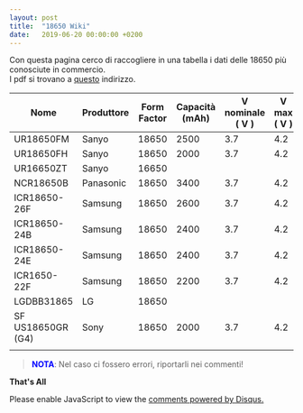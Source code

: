 ```yaml
---
layout: post
title:  "18650 Wiki"
date:   2019-06-20 00:00:00 +0200
---
```


Con questa pagina cerco di raccogliere in una tabella i dati delle 18650 più conosciute in commercio.  
I pdf si trovano a [questo](https://github.com/pietrotti97/pietrotti97.github.io/tree/master/media/18650) indirizzo.

| Nome | Produttore | Form Factor | Capacità (mAh) | V nominale ( V ) | V max ( V )|V min ( V )| I ( A ) | I Picco ( A ) | I carica ( mA ) | PDF |
|-------|--------|---------|---------|---------|---------|---------|---------|---------|---------|---------|
| UR18650FM | Sanyo | 18650 | 2500 | 3.7 | 4.2 | 2.75 | 0.5 | | 1750 | SI |
| UR18650FH | Sanyo | 18650 | 2000  | 3.7 | 4.2 | | | | | |
| UR16650ZT | Sanyo | 16650 |  |  | | | | | |
| NCR18650B | Panasonic | 18650 | 3400 | 3.7 | 4.2 | | | | | |
| ICR18650-26F | Samsung | 18650 | 2600 | 3.7 | 4.2 | | | | | | 
| ICR18650-24B | Samsung | 18650 | 2400 | 3.7 | 4.2 | | | | | |
| ICR18650-24E | Samsung | 18650 | 2400 | 3.7 | 4.2 | | | | | |
| ICR1650-22F |  Samsung | 18650 | 2200 | 3.7 | 4.2 | | | | | |
| LGDBB31865 | LG | 18650 |  |  | | | | | | |
| SF US18650GR (G4) | Sony | 18650 |  2000 | 3.7 | 4.2 | 3.0 | | | 1000 | SI |
| | | | | | | | | | | |


  
><span style="color:blue">**NOTA**</span>:  Nel caso ci fossero errori, riportarli nei commenti! 

**That's All**


 
<div id="disqus_thread"></div>
<script>

/**
*  RECOMMENDED CONFIGURATION VARIABLES: EDIT AND UNCOMMENT THE SECTION BELOW TO INSERT DYNAMIC VALUES FROM YOUR PLATFORM OR CMS.
*  LEARN WHY DEFINING THESE VARIABLES IS IMPORTANT: https://disqus.com/admin/universalcode/#configuration-variables*/
/*
var disqus_config = function () {
this.page.url = https://pietrotti97.com/pagine/progetti/2019/06/20/18650.html;  // Replace PAGE_URL with your page's canonical URL variable
this.page.identifier = 18650wiki; // Replace PAGE_IDENTIFIER with your page's unique identifier variable
};
*/
(function() { // DON'T EDIT BELOW THIS LINE
var d = document, s = d.createElement('script');
s.src = 'https://pietrotti97.disqus.com/embed.js';
s.setAttribute('data-timestamp', +new Date());
(d.head || d.body).appendChild(s);
})();
</script>
<noscript>Please enable JavaScript to view the <a href="https://disqus.com/?ref_noscript">comments powered by Disqus.</a></noscript>
                            
